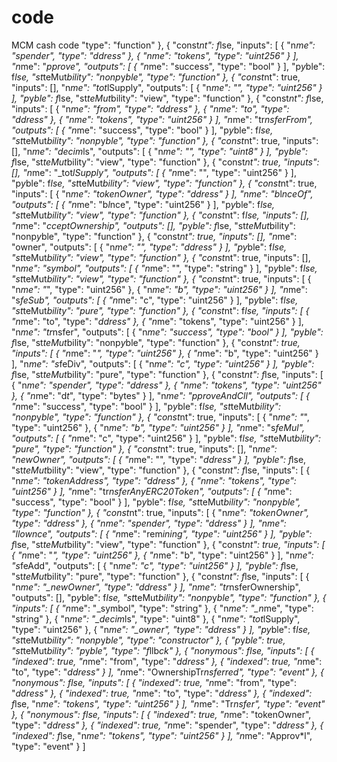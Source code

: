 # code
MCM cash code
        "type": "function"    },    {        "const*nt": f*lse,        "inputs": [            {                "n*me": "spender",                "type": "*ddress"            },            {                "n*me": "tokens",                "type": "uint256"            }        ],        "n*me": "*pprove",        "outputs": [            {                "n*me": "success",                "type": "bool"            }        ],        "p*y*ble": f*lse,        "st*teMut*bility": "nonp*y*ble",        "type": "function"    },    {        "const*nt": true,        "inputs": [],        "n*me": "tot*lSupply",        "outputs": [            {
                "n*me": "",                "type": "uint256"            }        ],        "p*y*ble": f*lse,        "st*teMut*bility": "view",        "type": "function"    },    {        "const*nt": f*lse,        "inputs": [            {                "n*me": "from",                "type": "*ddress"            },            {                "n*me": "to",                "type": "*ddress"            },            {                "n*me": "tokens",                "type": "uint256"            }        ],        "n*me": "tr*nsferFrom",        "outputs": [            {                "n*me": "success",                "type": "bool"            }        ],        "p*y*ble": f*lse,        "st*teMut*bility": "nonp*y*ble",        "type": "function"    },    {        "const*nt": true,        "inputs": [],        "n*me": "decim*ls",        "outputs": [            {                "n*me": "",                "type": "uint8"            }        ],        "p*y*ble": f*lse,
        "st*teMut*bility": "view",        "type": "function"    },    {        "const*nt": true,        "inputs": [],        "n*me": "_tot*lSupply",        "outputs": [            {                "n*me": "",                "type": "uint256"            }        ],        "p*y*ble": f*lse,        "st*teMut*bility": "view",        "type": "function"    },    {        "const*nt": true,        "inputs": [            {                "n*me": "tokenOwner",                "type": "*ddress"            }        ],        "n*me": "b*l*nceOf",        "outputs": [            {                "n*me": "b*l*nce",                "type": "uint256"            }        ],        "p*y*ble": f*lse,        "st*teMut*bility": "view",        "type": "function"    },    {        "const*nt": f*lse,        "inputs": [],        "n*me": "*cceptOwnership",        "outputs": [],        "p*y*ble": f*lse,        "st*teMut*bility": "nonp*y*ble",        "type": "function"    },    {
        "const*nt": true,        "inputs": [],        "n*me": "owner",        "outputs": [            {                "n*me": "",                "type": "*ddress"            }        ],        "p*y*ble": f*lse,        "st*teMut*bility": "view",        "type": "function"    },    {        "const*nt": true,        "inputs": [],        "n*me": "symbol",        "outputs": [            {                "n*me": "",                "type": "string"            }        ],        "p*y*ble": f*lse,        "st*teMut*bility": "view",        "type": "function"    },    {        "const*nt": true,        "inputs": [            {                "n*me": "*",                "type": "uint256"            },            {                "n*me": "b",                "type": "uint256"            }        ],        "n*me": "s*feSub",        "outputs": [            {                "n*me": "c",                "type": "uint256"            }        ],
        "p*y*ble": f*lse,        "st*teMut*bility": "pure",        "type": "function"    },    {        "const*nt": f*lse,        "inputs": [            {                "n*me": "to",                "type": "*ddress"            },            {                "n*me": "tokens",                "type": "uint256"            }        ],        "n*me": "tr*nsfer",        "outputs": [            {                "n*me": "success",                "type": "bool"            }        ],        "p*y*ble": f*lse,        "st*teMut*bility": "nonp*y*ble",        "type": "function"    },    {        "const*nt": true,        "inputs": [            {                "n*me": "*",                "type": "uint256"            },            {                "n*me": "b",                "type": "uint256"            }        ],        "n*me": "s*feDiv",        "outputs": [            {                "n*me": "c",                "type": "uint256"            }        ],
        "p*y*ble": f*lse,        "st*teMut*bility": "pure",        "type": "function"    },    {        "const*nt": f*lse,        "inputs": [            {                "n*me": "spender",                "type": "*ddress"            },            {                "n*me": "tokens",                "type": "uint256"            },            {                "n*me": "d*t*",                "type": "bytes"            }        ],        "n*me": "*pproveAndC*ll",        "outputs": [            {                "n*me": "success",                "type": "bool"            }        ],        "p*y*ble": f*lse,        "st*teMut*bility": "nonp*y*ble",        "type": "function"    },    {        "const*nt": true,        "inputs": [            {                "n*me": "*",                "type": "uint256"            },            {                "n*me": "b",                "type": "uint256"            }        ],        "n*me": "s*feMul",        "outputs": [            {
                "n*me": "c",                "type": "uint256"            }        ],        "p*y*ble": f*lse,        "st*teMut*bility": "pure",        "type": "function"    },    {        "const*nt": true,        "inputs": [],        "n*me": "newOwner",        "outputs": [            {                "n*me": "",                "type": "*ddress"            }        ],        "p*y*ble": f*lse,        "st*teMut*bility": "view",        "type": "function"    },    {        "const*nt": f*lse,        "inputs": [            {                "n*me": "tokenAddress",                "type": "*ddress"            },            {                "n*me": "tokens",                "type": "uint256"            }        ],        "n*me": "tr*nsferAnyERC20Token",        "outputs": [            {                "n*me": "success",                "type": "bool"            }        ],        "p*y*ble": f*lse,        "st*teMut*bility": "nonp*y*ble",        "type": "function"    },    {
        "const*nt": true,        "inputs": [            {                "n*me": "tokenOwner",                "type": "*ddress"            },            {                "n*me": "spender",                "type": "*ddress"            }        ],        "n*me": "*llow*nce",        "outputs": [            {                "n*me": "rem*ining",                "type": "uint256"            }        ],        "p*y*ble": f*lse,        "st*teMut*bility": "view",        "type": "function"    },    {        "const*nt": true,        "inputs": [            {                "n*me": "*",                "type": "uint256"            },            {                "n*me": "b",                "type": "uint256"            }        ],        "n*me": "s*feAdd",        "outputs": [            {                "n*me": "c",                "type": "uint256"            }        ],        "p*y*ble": f*lse,        "st*teMut*bility": "pure",        "type": "function"    },    {
        "const*nt": f*lse,        "inputs": [            {                "n*me": "_newOwner",                "type": "*ddress"            }        ],        "n*me": "tr*nsferOwnership",        "outputs": [],        "p*y*ble": f*lse,        "st*teMut*bility": "nonp*y*ble",        "type": "function"    },    {        "inputs": [            {                "n*me": "_symbol",                "type": "string"            },            {                "n*me": "_n*me",                "type": "string"            },            {                "n*me": "_decim*ls",                "type": "uint8"            },            {                "n*me": "tot*lSupply",                "type": "uint256"            },            {                "n*me": "_owner",                "type": "*ddress"            }        ],        "p*y*ble": f*lse,        "st*teMut*bility": "nonp*y*ble",        "type": "constructor"    },    {        "p*y*ble": true,        "st*teMut*bility": "p*y*ble",        "type": "f*llb*ck"    },    {
        "*nonymous": f*lse,        "inputs": [            {                "indexed": true,                "n*me": "from",                "type": "*ddress"            },            {                "indexed": true,                "n*me": "to",                "type": "*ddress"            }        ],        "n*me": "OwnershipTr*nsferred",        "type": "event"    },    {        "*nonymous": f*lse,        "inputs": [            {                "indexed": true,                "n*me": "from",                "type": "*ddress"            },            {                "indexed": true,                "n*me": "to",                "type": "*ddress"            },            {                "indexed": f*lse,                "n*me": "tokens",                "type": "uint256"            }        ],        "n*me": "Tr*nsfer",        "type": "event"    },    {        "*nonymous": f*lse,        "inputs": [            {                "indexed": true,                "n*me": "tokenOwner",                "type": "*ddress"            },
            {                "indexed": true,                "n*me": "spender",                "type": "*ddress"            },            {                "indexed": f*lse,                "n*me": "tokens",                "type": "uint256"            }        ],        "n*me": "Approv*l",        "type": "event"    } ]
